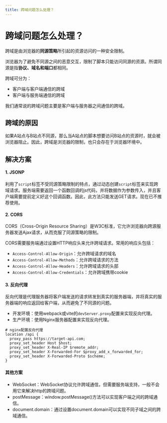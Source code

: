 ```yaml
---
title: 跨域问题怎么处理？
---
```


# 跨域问题怎么处理？

跨域是由浏览器的**同源策略**所引起的资源访问的一种安全限制。

浏览器为了避免不同源之间的恶意交互，限制了脚本只能访问同源的资源。所谓同源是指**协议、域名和端口**都相同。

跨域可分为：

- 客户端与客户端通信的跨域
- 客户端与服务端通信的跨域

我们通常说的跨域问题主要是客户端与服务器之间通信的跨域。

## 跨域的原因

如果A站点与B站点不同源，那么当A站点的脚本想要访问B站点的资源时，就会被浏览器阻止。因此，跨域是浏览器的限制，也只会存在于浏览器环境中。

## 解决方案

#### 1. JSONP <Badge text="不推荐" type="danger"/>

利用了`script`标签不受同源策略限制的特点，通过动态创建`script`标签来实现跨域请求。服务端需要返回一个函数回调的js代码，并将数据作为参数传入，并且客户端需要提前定义好这个回调函数。因此，此方法只能发送GET请求。现在已不推荐使用。

#### 2. CORS

CORS（Cross-Origin Resource Sharing）是W3C标准，它允许浏览器向跨源服务器发送Ajax请求，从而克服了同源策略的限制。

CORS需要服务端通过设置HTTP响应头来允许跨域请求。常用的响应头包括：

- `Access-Control-Allow-Origin`：允许跨域请求的域名
- `Access-Control-Allow-Methods`：允许跨域请求的方法
- `Access-Control-Allow-Headers`：允许跨域请求的头部
- `Access-Control-Allow-Credentials`：允许跨域携带cookie

#### 3. 反向代理

反向代理是代理服务器将客户端发送的请求转发到真实的服务器端，并将真实的服务器端的响应返回给客户端，从而避免了不同源的问题。

- 开发环境：使用webpack或vite的`devServer.proxy`配置来实现反向代理。
- 生产环境：使用Nginx服务器配置来实现反向代理。
  
```nginx
# nginx配置反向代理
location /api {
  proxy_pass https://target-api.com;
  proxy_set_header Host $host;
  proxy_set_header X-Real-IP $remote_addr;
  proxy_set_header X-Forwarded-For $proxy_add_x_forwarded_for;
  proxy_set_header X-Forwarded-Proto $scheme;
}
```

#### 其他方案

- WebSocket：WebSocket协议允许跨域通信，但需要服务端支持，一般不会用它来解决http的跨域问题。
- postMessage：window.postMessage()方法可以实现客户端之间的跨域通信。
- document.domain：通过设置document.domain可以实现不同子域之间的跨域通信。

<template v-if="inIFrame">

## 测试

#### 跨域发送postMessage消息

<button :class="$style.btn" @click="sendMessage">发送postMessage消息</button>
</template>
<template v-else>
<a :href="testUrl" target="_blank">点击这里进行postMessage测试</a>
</template>

<script lang="ts" setup>
const inIFrame = window.self !== window.top; // 判断是否在iframe中

const testUrl = 'http://demo.codingmo.com/#' + window.location.href; // 目标站点地址

const sendMessage = () => {
  const targetOrigin = '*'; // 替换为目标域名
  const message = { text: 'Hello from another domain!' };
  
  // 发送消息到目标窗口
  window.parent.postMessage(message, targetOrigin);
  console.log('postMessage message sent:', message);
};
</script>

<style module>
.btn {
  padding: 4px 12px;
  border: 1px solid #ccc;
}
</style>